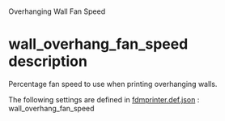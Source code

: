 

# 
Overhanging Wall Fan Speed


# wall_overhang_fan_speed description
Percentage fan speed to use when printing overhanging walls.

The following settings are defined in [fdmprinter.def.json](https://github.com/smartavionics/Cura/blob/mb-master/resources/definitions/fdmprinter.def.json) : wall_overhang_fan_speed


